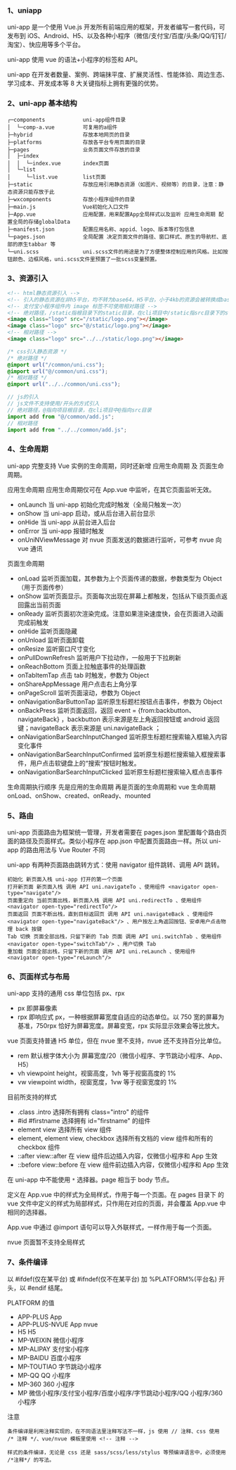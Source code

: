 ### 1、uniapp

uni-app 是一个使用 Vue.js 开发所有前端应用的框架，开发者编写一套代码，可发布到 iOS、Android、H5、以及各种小程序（微信/支付宝/百度/头条/QQ/钉钉/淘宝）、快应用等多个平台。

uni-app 使用 vue 的语法+小程序的标签和 API。

uni-app 在开发者数量、案例、跨端抹平度、扩展灵活性、性能体验、周边生态、学习成本、开发成本等 8 大关键指标上拥有更强的优势。

### 2、uni-app 基本结构

```
┌─components            uni-app组件目录
│  └─comp-a.vue         可复用的a组件
├─hybrid                存放本地网页的目录
├─platforms             存放各平台专用页面的目录
├─pages                 业务页面文件存放的目录
│  ├─index
│  │  └─index.vue       index页面
│  └─list
│     └─list.vue        list页面
├─static                存放应用引用静态资源（如图片、视频等）的目录，注意：静态资源只能存放于此
├─wxcomponents          存放小程序组件的目录
├─main.js               Vue初始化入口文件
├─App.vue               应用配置，用来配置App全局样式以及监听 应用生命周期 配置全局的存储globalData
├─manifest.json         配置应用名称、appid、logo、版本等打包信息
└─pages.json            全局配置 决定页面文件的路径、窗口样式、原生的导航栏、底部的原生tabbar 等
└─uni.scss              uni.scss文件的用途是为了方便整体控制应用的风格。比如按钮颜色、边框风格，uni.scss文件里预置了一批scss变量预置。
```

### 3、资源引入

```html
<!-- html静态资源引入 -->
<!-- 引入的静态资源在非h5平台，均不转为base64。H5平台，小于4kb的资源会被转换成base64，其余不转 -->
<!-- 支付宝小程序组件内 image 标签不可使用相对路径 -->
<!-- 绝对路径，/static指根目录下的static目录，在cli项目中/static指src目录下的static目录 -->
<image class="logo" src="/static/logo.png"></image>
<image class="logo" src="@/static/logo.png"></image>
<!-- 相对路径 -->
<image class="logo" src="../../static/logo.png"></image>
```

```css
/* css引入静态资源 */
/* 绝对路径 */
@import url("/common/uni.css");
@import url("@/common/uni.css");
/* 相对路径 */
@import url("../../common/uni.css");
```

```js
// js的引入
// js文件不支持使用/开头的方式引入
// 绝对路径，@指向项目根目录，在cli项目中@指向src目录
import add from "@/common/add.js";
// 相对路径
import add from "../../common/add.js";
```

### 4、生命周期

uni-app 完整支持 Vue 实例的生命周期，同时还新增 应用生命周期 及 页面生命周期。

应用生命周期 应用生命周期仅可在 App.vue 中监听，在其它页面监听无效。

- onLaunch 当 uni-app 初始化完成时触发（全局只触发一次）
- onShow 当 uni-app 启动，或从后台进入前台显示
- onHide 当 uni-app 从前台进入后台
- onError 当 uni-app 报错时触发
- onUniNViewMessage 对 nvue 页面发送的数据进行监听，可参考 nvue 向 vue 通讯

页面生命周期

- onLoad 监听页面加载，其参数为上个页面传递的数据，参数类型为 Object（用于页面传参）
- onShow 监听页面显示。页面每次出现在屏幕上都触发，包括从下级页面点返回露出当前页面
- onReady 监听页面初次渲染完成。注意如果渲染速度快，会在页面进入动画完成前触发
- onHide 监听页面隐藏
- onUnload 监听页面卸载
- onResize 监听窗口尺寸变化
- onPullDownRefresh 监听用户下拉动作，一般用于下拉刷新
- onReachBottom 页面上拉触底事件的处理函数
- onTabItemTap 点击 tab 时触发，参数为 Object
- onShareAppMessage 用户点击右上角分享
- onPageScroll 监听页面滚动，参数为 Object
- onNavigationBarButtonTap 监听原生标题栏按钮点击事件，参数为 Object
- onBackPress 监听页面返回，返回 event = {from:backbutton、 navigateBack} ，backbutton 表示来源是左上角返回按钮或 android 返回键；navigateBack 表示来源是 uni.navigateBack ；
- onNavigationBarSearchInputChanged 监听原生标题栏搜索输入框输入内容变化事件
- onNavigationBarSearchInputConfirmed 监听原生标题栏搜索输入框搜索事件，用户点击软键盘上的“搜索”按钮时触发。
- onNavigationBarSearchInputClicked 监听原生标题栏搜索输入框点击事件

生命周期执行顺序 先是应用的生命周期 再是页面的生命周期和 vue 生命周期 onLoad、onShow、created、onReady、mounted

### 5、路由

uni-app 页面路由为框架统一管理，开发者需要在 pages.json 里配置每个路由页面的路径及页面样式。类似小程序在 app.json 中配置页面路由一样。所以 uni-app 的路由用法与 Vue Router 不同

uni-app 有两种页面路由跳转方式：使用 navigator 组件跳转、调用 API 跳转。

```
初始化 新页面入栈 uni-app 打开的第一个页面
打开新页面 新页面入栈 调用 API uni.navigateTo 、使用组件 <navigator open-type="navigate"/>
页面重定向 当前页面出栈，新页面入栈 调用 API uni.redirectTo 、使用组件 <navigator open-type="redirectTo"/>
页面返回 页面不断出栈，直到目标返回页 调用 API uni.navigateBack 、使用组件 <navigator open-type="navigateBack"/> 、用户按左上角返回按钮、安卓用户点击物理 back 按键
Tab 切换 页面全部出栈，只留下新的 Tab 页面 调用 API uni.switchTab 、使用组件 <navigator open-type="switchTab"/> 、用户切换 Tab
重加载 页面全部出栈，只留下新的页面 调用 API uni.reLaunch 、使用组件 <navigator open-type="reLaunch"/>
```

### 6、页面样式与布局

uni-app 支持的通用 css 单位包括 px、rpx

- px 即屏幕像素
- rpx 即响应式 px，一种根据屏幕宽度自适应的动态单位。以 750 宽的屏幕为基准，750rpx 恰好为屏幕宽度。屏幕变宽，rpx 实际显示效果会等比放大。

vue 页面支持普通 H5 单位，但在 nvue 里不支持，nvue 还不支持百分比单位。

- rem 默认根字体大小为 屏幕宽度/20（微信小程序、字节跳动小程序、App、H5）
- vh viewpoint height，视窗高度，1vh 等于视窗高度的 1%
- vw viewpoint width，视窗宽度，1vw 等于视窗宽度的 1%

目前所支持的样式

- .class .intro 选择所有拥有 class="intro" 的组件
- #id #firstname 选择拥有 id="firstname" 的组件
- element view 选择所有 view 组件
- element, element view, checkbox 选择所有文档的 view 组件和所有的 checkbox 组件
- ::after view::after 在 view 组件后边插入内容，仅微信小程序和 App 生效
- ::before view::before 在 view 组件前边插入内容，仅微信小程序和 App 生效

在 uni-app 中不能使用 `*` 选择器。page 相当于 body 节点。

定义在 App.vue 中的样式为全局样式，作用于每一个页面。在 pages 目录下 的 vue 文件中定义的样式为局部样式，只作用在对应的页面，并会覆盖 App.vue 中相同的选择器。

App.vue 中通过 @import 语句可以导入外联样式，一样作用于每一个页面。

nvue 页面暂不支持全局样式

### 7、条件编译

以 #ifdef(仅在某平台) 或 #ifndef(仅不在某平台) 加 %PLATFORM%(平台名) 开头，以 #endif 结尾。

PLATFORM 的值

- APP-PLUS App
- APP-PLUS-NVUE App nvue
- H5 H5
- MP-WEIXIN 微信小程序
- MP-ALIPAY 支付宝小程序
- MP-BAIDU 百度小程序
- MP-TOUTIAO 字节跳动小程序
- MP-QQ QQ 小程序
- MP-360 360 小程序
- MP 微信小程序/支付宝小程序/百度小程序/字节跳动小程序/QQ 小程序/360 小程序

注意

`条件编译是利用注释实现的，在不同语法里注释写法不一样，js 使用 // 注释、css 使用 /* 注释 */、vue/nvue 模板里使用 <!-- 注释 -->`

`样式的条件编译，无论是 css 还是 sass/scss/less/stylus 等预编译语言中，必须使用 /*注释*/ 的写法。`
